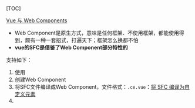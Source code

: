 [TOC]

[Vue 与 Web Components](https://cn.vuejs.org/guide/extras/web-components.html)

* Web Component是原生方式，意味是任何框架、不使用框架，都能使用得到，颇有一种一套招式，打遍天下；框架怎么换都不怕
* **vue的SFC是借鉴了Web Component部分特性的**

支持如下：
1. 使用
2. 创建Web Component
3. 将SFC文件编译成Web Component，文件格式：`.ce.vue`：[将 SFC 编译为自定义元素](https://cn.vuejs.org/guide/extras/web-components.html#sfc-as-custom-element)
4. 